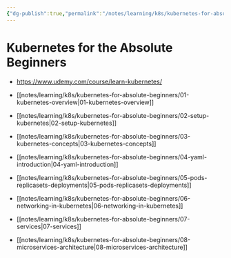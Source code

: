 ```yaml
---
{"dg-publish":true,"permalink":"/notes/learning/k8s/kubernetes-for-absolute-beginners/kubernetes-for-the-absolute-beginners/","dgHomeLink":true,"dgPassFrontmatter":false,"dgShowBacklinks":true,"dgShowLocalGraph":true}
---
```


# Kubernetes for the Absolute Beginners

- <https://www.udemy.com/course/learn-kubernetes/>

- [[notes/learning/k8s/kubernetes-for-absolute-beginners/01-kubernetes-overview|01-kubernetes-overview]]
- [[notes/learning/k8s/kubernetes-for-absolute-beginners/02-setup-kubernetes|02-setup-kubernetes]]
- [[notes/learning/k8s/kubernetes-for-absolute-beginners/03-kubernetes-concepts|03-kubernetes-concepts]]
- [[notes/learning/k8s/kubernetes-for-absolute-beginners/04-yaml-introduction|04-yaml-introduction]]
- [[notes/learning/k8s/kubernetes-for-absolute-beginners/05-pods-replicasets-deployments|05-pods-replicasets-deployments]]
- [[notes/learning/k8s/kubernetes-for-absolute-beginners/06-networking-in-kubernetes|06-networking-in-kubernetes]]
- [[notes/learning/k8s/kubernetes-for-absolute-beginners/07-services|07-services]]
- [[notes/learning/k8s/kubernetes-for-absolute-beginners/08-microservices-architecture|08-microservices-architecture]]
